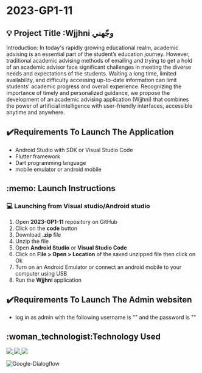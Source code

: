 # 2023-GP1-11
<h2>💡 Project Title :Wjjhni وجّهني </h2>

Introduction: In today's rapidly growing educational realm, academic advising is an essential part of the student’s education journey. However, traditional academic advising methods of emailing and trying to get a hold of an academic advisor face significant challenges in meeting the diverse needs and expectations of the students. Waiting a long time, limited availability, and difficulty accessing up-to-date information can limit students' academic progress and overall experience. 
 Recognizing the importance of timely and personalized guidance, we propose the development of an academic advising application (Wjjhni) that combines the power of artificial intelligence with user-friendly interfaces, accessible anytime and anywhere. 


<h2>✔️Requirements To Launch The Application</h2>
<ul>
<li> Android Studio with SDK or Visual Studio Code</li>
<li> Flutter framework </li>
<li> Dart programming language </li>
<li> mobile emulator or android mobile </li>
</ul>

<h2>:memo: Launch Instructions</h2>
<h3>💻 Launching from Visual studio/Android studio</h3>
<ol>
<li> Open <strong>2023-GP1-11</strong> repository on GitHub</li>
<li> Click on the <strong> code</strong> button</li>
<li> Download <strong>.zip</strong> file</li>
<li> Unzip the file </li>
<li> Open <strong> Android Studio</strong> or <strong> Visual Studio Code</strong>  </li>
<li> Click on <strong> File > Open > Location</strong> of the saved unzipped file then click on Ok</li>
<li> Turn on an Android Emulator or connect an android mobile to your computer using USB </li>
<li> Run the <strong>Wjjhni </strong> application </li>
</ol>

<h2>✔️Requirements To Launch The Admin websiten</h2>
<ul>
<li> log in as admin  with the following  username is "" and the password is ""</li>
</ul>

<h2>:woman_technologist:Technology Used </h2>
<p>
  <a href="https://skillicons.dev">
    <img src="https://skillicons.dev/icons?i=flutter,dart&theme=light" />
  </a>
    <a href="https://skillicons.dev">
    <img src="https://skillicons.dev/icons?i=firebase&theme=light" />  
  </a>
 </a>
    <a href="https://skillicons.dev">
    <img src="https://skillicons.dev/icons?i=html,css,php&theme=light" />  
  </a>
  <p>
<a><img src='https://i.postimg.cc/hXb5ttPr/Google-Dialogflow.png' border='0'" alt='Google-Dialogflow' /></a>
  </p>
  
</p>  
